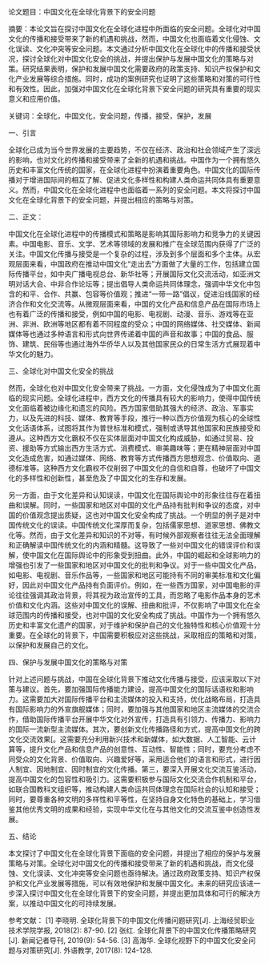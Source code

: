 论文题目：中国文化在全球化背景下的安全问题

摘要：本论文旨在探讨中国文化在全球化进程中所面临的安全问题。全球化对中国文化的传播和接受带来了新的机遇和挑战，然而，中国文化也面临着文化侵蚀、文化误读、文化冲突等安全问题。本文通过分析中国文化在全球化中的传播和接受状况，探讨全球化对中国文化安全的挑战，并提出保护与发展中国文化的策略与对策。研究结果表明，保护和发展中国文化需要政府的政策支持、知识产权保护和文化产业发展等综合措施。同时，成功的案例研究也证明了这些策略和对策的可行性和有效性。因此，加强对中国文化在全球化背景下安全问题的研究具有重要的现实意义和应用价值。

关键词：全球化，中国文化，安全问题，传播，接受，保护，发展

一、引言

全球化已成为当今世界发展的主要趋势，不仅在经济、政治和社会领域产生了深远的影响，也对文化的传播和接受带来了全新的机遇和挑战。中国作为一个拥有悠久历史和丰富文化传统的国家，在全球化进程中扮演着重要角色。中国文化的国际传播对于增进国际间的相互了解、促进文化多样性和构建人类命运共同体具有重要意义。然而，中国文化在全球化进程中也面临着一系列的安全问题。本文将探讨中国文化在全球化背景下的安全问题，并提出相应的策略与对策。

二、正文：

​	中国文化在全球化进程中的传播模式和策略是影响其国际影响力和竞争力的关键因素。中国电影、音乐、文学、艺术等领域的发展和推广在全球范围内获得了广泛的关注。中国文化传播与接受是一个复杂的过程，涉及到多个层面和多个主体。从宏观层面来看，中国政府在推动中国文化“走出去”方面做了大量的工作，包括建立国际传播平台，如中央广播电视总台、新华社等；开展国际文化交流活动，如亚洲文明对话大会、中非合作论坛等；提出倡导人类命运共同体理念，强调中华文化中包含的和平、合作、共赢、包容等价值观；推进“一带一路”倡议，促进沿线国家的经济合作和文化交流等。从微观层面来看，中国的文化产品和信息产品在国际市场上也有着广泛的传播和接受，例如中国的电影、电视剧、动漫、音乐、游戏等在亚洲、非洲、欧洲等地区都有着不同程度的受众；中国的网络媒体、社交媒体、新闻媒体等也通过多种语言和形式向世界传递着中国的声音和故事；中国的食品、服饰、建筑、民俗等也通过海外华侨华人以及其他国家民众的日常生活方式展现着中华文化的魅力。

三、全球化对中国文化安全的挑战

​	然而，全球化也对中国文化安全带来了挑战。一方面，文化侵蚀成为了中国文化面临的现实问题。全球化进程中，西方文化的传播具有较大的影响力，使得中国传统文化面临着被边缘化和遗忘的风险。西方国家借助其强大的经济、政治、军事实力，以及先进的科技、媒体、教育等手段，推行一种以西方价值观为核心的全球性文化话语体系，试图将其作为普世标准和模式，强制或诱导其他国家和民族接受和遵从。这种西方文化霸权不仅在实体层面对中国文化构成威胁，如通过贸易、投资、援助等方式输出西方生活方式、消费模式、审美趣味等；更在精神层面对中国文化造成危害，如通过媒体、网络、教育等方式传播西方思想观念、价值取向、道德标准等。这种西方文化霸权不仅削弱了中国文化的自信和自尊，也破坏了中国文化的多样性和创新性，甚至危及了中国文化的生存和发展。

​	另一方面，由于文化差异和认知误读，中国文化在国际舆论中的形象往往存在着扭曲和误解。同时，一些国家和地区对中国的文化产品持有批判和争议的态度，对中国的价值观念提出质疑，这也对中国文化安全构成了挑战。一个明显的例子是对中国传统文化的误读。中国传统文化深厚而复杂，包括儒家思想、道家思想、佛教文化等。然而，由于文化差异和知识的不对等，有时候外部观察者往往无法全面理解和正确解读中国传统文化的内涵和精髓。这导致了一些对中国文化的错误评价和误解，使中国文化在国际舆论中的形象受到扭曲。此外，中国的崛起和全球影响力的增强也引发了一些国家和地区对中国文化的批判和争议。对于一些中国文化产品，如电影、电视剧、音乐作品等，一些国家和地区可能持有不同的审美标准和文化偏好，因此对中国文化产品持有负面评价。例如，在一些西方国家，对中国电影的评论往往强调其政治背景，将其视为政治宣传的工具，而忽略了电影作品本身的艺术价值和文化内涵。这些对中国文化的误解、扭曲和批评，不仅影响了中国文化在全球范围内的传播和接受，也对中国的文化安全构成了挑战。中国作为一个拥有悠久历史和丰富文化遗产的国家，对于维护和保护自己的文化独特性和核心价值观十分重要。在全球化的背景下，中国需要积极应对这些挑战，采取相应的策略和对策，以保护和发展自己的文化。

四、保护与发展中国文化的策略与对策

​	针对上述问题与挑战，中国在全球化背景下推动文化传播与接受，应该采取以下对策与建议。首先，要加强国际传播能力建设，提高中国文化的国际话语权和影响力。这需要加大对国际传播平台和主流媒体的投入和支持，优化战略布局，打造具有国际影响力的外宣旗舰媒体；同时，要加强与其他国家和地区主流媒体的交流合作，借助国际传播平台开展中华文化对外宣传，打造具有引领力、传播力、影响力的国际一流新型主流媒体。其次，要创新文化传播路径和方式，提高中国文化的跨文化交流效果[。这需要充分利用新兴技术和新媒体，如大数据、人工智能、云计算等，提升文化产品和信息产品的创意性、互动性、智能性；同时，要充分考虑不同受众的文化背景、价值取向、兴趣爱好等，采用适合他们的语言和形式，进行因人制宜、因地制宜、因时制宜的文化传播。第三，要深入开展文化交流互鉴活动，提高中国文化的包容性和吸引力。这需要积极参与国际文化交流合作机制和平台，如联合国教科文组织等，推动构建人类命运共同体理念在国际社会的认知和接受；同时，要尊重各种文明的多样性和平等性，在坚持自身文化特色的基础上，学习借鉴其他优秀文明的成果和经验，实现中华文化在与其他文化的交流互鉴中创造性发展。

五、结论

本文探讨了中国文化在全球化背景下面临的安全问题，并提出了相应的保护与发展策略与对策。全球化对中国文化的传播和接受带来了新的机遇和挑战，而文化侵蚀、文化误读、文化冲突等安全问题也亟待解决。通过政府政策支持、知识产权保护和文化产业发展等措施，可以有效地保护和发展中国文化。未来的研究应该进一步深入探讨中国文化在全球化背景下的安全问题，并提出更加具体和可行的解决方案，以推动中国文化的可持续发展。

参考文献： [1] 李晓明. 全球化背景下的中国文化传播问题研究[J]. 上海经贸职业技术学院学报, 2018(2): 87-90. [2] 张红. 全球化背景下的中国文化传播策略研究[J]. 新闻记者导刊, 2019(9): 54-56. [3] 高海华. 全球化视野下的中国文化安全问题与对策研究[J]. 外语教学, 2017(8): 124-128.